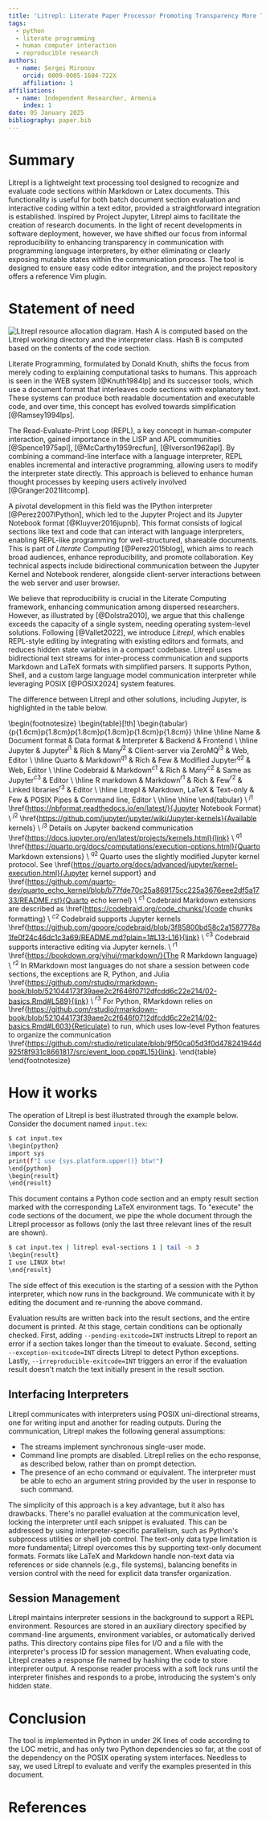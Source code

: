 ```yaml
---
title: 'Litrepl: Literate Paper Processor Promoting Transparency More Than Reproducibility'
tags:
  - python
  - literate programming
  - human computer interaction
  - reproducible research
authors:
  - name: Sergei Mironov
    orcid: 0009-0005-1604-722X
    affiliation: 1
affiliations:
  - name: Independent Researcher, Armenia
    index: 1
date: 05 January 2025
bibliography: paper.bib
---
```


# Summary

Litrepl is a lightweight text processing tool designed to recognize and evaluate
code sections within Markdown or Latex documents. This functionality is useful
for both batch document section evaluation and interactive coding within a text
editor, provided a straightforward integration is established. Inspired by
Project Jupyter, Litrepl aims to facilitate the creation of research documents.
In the light of recent developments in software deployment, however, we have
shifted our focus from informal reproducibility to enhancing transparency in
communication with programming language interpreters, by either eliminating or
clearly exposing mutable states within the communication process. The tool is
designed to ensure easy code editor integration, and the project repository
offers a reference Vim plugin.

# Statement of need

![Litrepl resource allocation diagram. Hash **A** is computed based on the Litrepl working directory and the interpreter class. Hash **B** is computed based on the contents of the code section.](./pic.png)


Literate Programming, formulated by Donald Knuth, shifts the focus from merely
coding to explaining computational tasks to humans. This approach is seen in the
WEB system [@Knuth1984lp] and its successor tools, which use a document format
that interleaves code sections with explanatory text. These systems can produce
both readable documentation and executable code, and over time, this concept has
evolved towards simplification [@Ramsey1994lps].

The Read-Evaluate-Print Loop (REPL), a key concept in human-computer
interaction, gained importance in the LISP and APL communities [@Spence1975apl],
[@McCarthy1959recfun], [@Iverson1962apl]. By combining a command-line interface
with a language interpreter, REPL enables incremental and interactive
programming, allowing users to modify the interpreter state directly. This
approach is believed to enhance human thought processes by keeping users
actively involved [@Granger2021litcomp].

A pivotal development in this field was the IPython interpreter
[@Perez2007IPython], which led to the Jupyter Project and its Jupyter Notebook
format [@Kluyver2016jupnb]. This format consists of logical sections like text
and code that can interact with language interpreters, enabling REPL-like
programming for well-structured, shareable documents. This is part of *Literate
Computing* [@Perez2015blog], which aims to reach broad audiences, enhance
reproducibility, and promote collaboration. Key technical aspects include
bidirectional communication between the Jupyter Kernel and Notebook renderer,
alongside client-server interactions between the web server and user browser.

We believe that reproducibility is crucial in the Literate Computing framework,
enhancing communication among dispersed researchers. However, as illustrated by
[@Dolstra2010], we argue that this challenge exceeds the capacity of a single
system, needing operating system-level solutions. Following [@Vallet2022], we
introduce *Litrepl*, which enables REPL-style editing by integrating with existing
editors and formats, and reduces hidden state variables in a compact codebase.
Litrepl uses bidirectional text streams for inter-process communication and
supports Markdown and LaTeX formats with simplified parsers. It supports Python,
Shell, and a custom large language model communication interpreter while
leveraging POSIX [@POSIX2024] system features.

The difference between Litrepl and other solutions, including Jupyter, is
highlighted in the table below.

\begin{footnotesize}
\begin{table}[!th]
    \begin{tabular}{p{1.6cm}p{1.8cm}p{1.8cm}p{1.8cm}p{1.8cm}p{1.8cm}}
        \hline
        \hline
        Name & Document format & Data format & Interpreter & Backend & Frontend \\
        \hline
        Jupyter & Jupyter$^{j1}$ & Rich & Many$^{j2}$ & Client-server via ZeroMQ$^{j3}$ & Web, Editor \\
        \hline
        Quarto & Markdown$^{q1}$ & Rich & Few & Modified Jupyter$^{q2}$ & Web, Editor \\
        \hline
        Codebraid & Markdown$^{c1}$ & Rich & Many$^{c2}$ & Same as Jupyter$^{c3}$ & Editor \\
        \hline
        R markdown & Markdown$^{r1}$ & Rich & Few$^{r2}$ & Linked libraries$^{r3}$ & Editor \\
        \hline
        Litrepl & Markdown, LaTeX & Text-only & Few & POSIX Pipes & Command line, Editor \\
        \hline
        \hline
    \end{tabular} \\
    $^{j1}$ \href{https://nbformat.readthedocs.io/en/latest/}{Jupyter Notebook Format} \\
    $^{j2}$ \href{https://github.com/jupyter/jupyter/wiki/Jupyter-kernels}{Available kernels} \\
    $^{j3}$ Details on Jupyter backend communication \href{https://docs.jupyter.org/en/latest/projects/kernels.html}{link} \\
    $^{q1}$ \href{https://quarto.org/docs/computations/execution-options.html}{Quarto Markdown extensions} \\
    $^{q2}$ Quarto uses the slightly modified Jupyter kernel protocol.
      See \href{https://quarto.org/docs/advanced/jupyter/kernel-execution.html}{Jupyter kernel support}
      and
      \href{https://github.com/quarto-dev/quarto_echo_kernel/blob/b77fde70c25a869175cc225a3676eee2df5a1733/README.rst}{Quarto echo kernel} \\
    $^{c1}$ Codebraid Markdown extensions are described as
      \href{https://codebraid.org/code_chunks/}{code chunks formatting} \\
    $^{c2}$ Codebraid supports Jupyter kernels
      \href{https://github.com/gpoore/codebraid/blob/3f85800bd58c2a1587778a1fe0f24c46dc1c3a69/README.md?plain=1#L13-L16}{link} \\
    $^{c3}$ Codebraid supports interactive editing via Jupyter kernels. \\
    $^{r1}$ \href{https://bookdown.org/yihui/rmarkdown/}{The R Markdown language} \\
    $^{r2}$ In RMarkdown most languages do not share a session between code sections,
      the exceptions are R, Python, and Julia
      \href{https://github.com/rstudio/rmarkdown-book/blob/521044173f39aee2c2f646f0712dfcdd6c22e214/02-basics.Rmd#L589}{link} \\
    $^{r3}$ For Python, RMarkdown relies on
      \href{https://github.com/rstudio/rmarkdown-book/blob/521044173f39aee2c2f646f0712dfcdd6c22e214/02-basics.Rmd#L603}{Reticulate}
      to run, which uses low-level Python features to organize the communication
      \href{https://github.com/rstudio/reticulate/blob/9f50ca05d3f0d478241944d925f8f931c8661817/src/event_loop.cpp#L15}{link}.
\end{table}
\end{footnotesize}

# How it works

The operation of Litrepl is best illustrated through the example below. Consider
the document named `input.tex`:

<!--
``` sh
echo '~~~ sh'
echo '$ cat input.tex'
cat input.tex
echo '~~~'
```
-->
<!--result-->
~~~ sh
$ cat input.tex
\begin{python}
import sys
print(f"I use {sys.platform.upper()} btw!")
\end{python}
\begin{result}
\end{result}
~~~
<!--noresult-->

This document contains a Python code section and an empty result section marked
with the corresponding LaTeX environment tags. To "execute" the code sections of
the document, we pipe the whole document through the Litrepl processor as
follows (only the last three relevant lines of the result are shown).

<!--
``` sh
echo '~~~ sh'
echo '$ cat input.tex | litrepl eval-sections 1 | tail -n 3'
echo "sys.platform='linux'" | litrepl repl python >/dev/null
cat input.tex | litrepl | tail -n 3
echo '~~~'
```
-->
<!--result-->
~~~ sh
$ cat input.tex | litrepl eval-sections 1 | tail -n 3
\begin{result}
I use LINUX btw!
\end{result}
~~~
<!--noresult-->

The side effect of this execution is the starting of a session with the Python
interpreter, which now runs in the background. We communicate with it by editing
the document and re-running the above command.

Evaluation results are written back into the result sections, and the entire
document is printed. At this stage, certain conditions can be optionally
checked. First, adding `--pending-exitcode=INT` instructs Litrepl to report an
error if a section takes longer than the timeout to evaluate. Second, setting
`--exception-exitcode=INT` directs Litrepl to detect Python exceptions. Lastly,
`--irreproducible-exitcode=INT` triggers an error if the evaluation result
doesn't match the text initially present in the result section.


## Interfacing Interpreters

Litrepl communicates with interpreters using POSIX uni-directional streams, one
for writing input and another for reading outputs. During the communication,
Litrepl makes the following general assumptions:

* The streams implement synchronous single-user mode.
* Command line prompts are disabled. Litrepl relies on the echo response, as
  described below, rather than on prompt detection.
* The presence of an echo command or equivalent. The interpreter must be able to
  echo an argument string provided by the user in response to such command.

The simplicity of this approach is a key advantage, but it also has drawbacks.
There's no parallel evaluation at the communication level, locking the
interpreter until each snippet is evaluated. This can be addressed by using
interpreter-specific parallelism, such as Python's subprocess utilities or shell
job control. The text-only data type limitation is more fundamental; Litrepl
overcomes this by supporting text-only document formats. Formats like LaTeX and
Markdown handle non-text data via references or side channels (e.g., file
systems), balancing benefits in version control with the need for explicit data
transfer organization.

## Session Management

Litrepl maintains interpreter sessions in the background to support a REPL
environment. Resources are stored in an auxiliary directory specified by
command-line arguments, environment variables, or automatically derived paths.
This directory contains pipe files for I/O and a file with the interpreter's
process ID for session management. When evaluating code, Litrepl creates a
response file named by hashing the code to store interpreter output. A response
reader process with a soft lock runs until the interpreter finishes and responds
to a probe, introducing the system's only hidden state.

# Conclusion

The tool is implemented in Python in under 2K lines of code according to the LOC
metric, and has only two Python dependencies so far, at the cost of the
dependency on the POSIX operating system interfaces. Needless to say, we used
Litrepl to evaluate and verify the examples presented in this document.

# References

